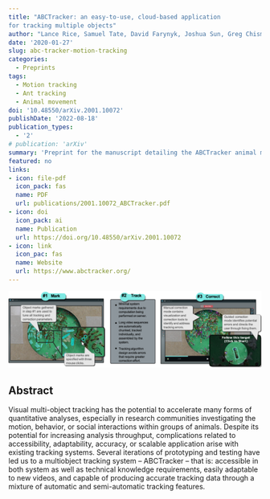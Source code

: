 ```yaml
---
title: "ABCTracker: an easy-to-use, cloud-based application
for tracking multiple objects"
author: "Lance Rice, Samuel Tate, David Farynyk, Joshua Sun, Greg Chism, Daniel Charbonneau, Thomas Fasciano, Anna Dornhaus, and Min C. Shin"
date: '2020-01-27'
slug: abc-tracker-motion-tracking
categories:
  - Preprints
tags:
  - Motion tracking
  - Ant tracking
  - Animal movement
doi: '10.48550/arXiv.2001.10072'
publishDate: '2022-08-18'
publication_types:
  - '2'
# publication: 'arXiv'
summary: 'Preprint for the manuscript detailing the ABCTracker animal movement tracker.'
featured: no
links:
- icon: file-pdf
  icon_pack: fas
  name: PDF
  url: publications/2001.10072_ABCTracker.pdf
- icon: doi
  icon_pack: ai
  name: Publication
  url: https://doi.org/10.48550/arXiv.2001.10072
- icon: link
  icon_pac: fas
  name: Website
  url: https://www.abctracker.org/
---
```


![](ABCMethods.png)

## Abstract

Visual multi-object tracking has the potential to accelerate many forms of quantitative analyses, especially in research communities investigating the motion, behavior, or
social interactions within groups of animals. Despite its
potential for increasing analysis throughput, complications
related to accessibility, adaptability, accuracy, or scalable
application arise with existing tracking systems. Several iterations of prototyping and testing have led us to a multiobject tracking system – ABCTracker – that is: accessible
in both system as well as technical knowledge requirements,
easily adaptable to new videos, and capable of producing
accurate tracking data through a mixture of automatic and
semi-automatic tracking features.